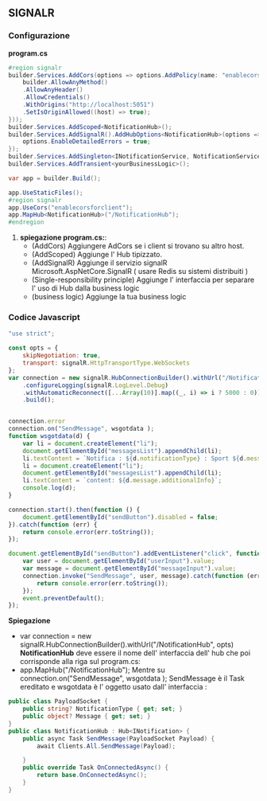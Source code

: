 ## SIGNALR ##

### Configurazione ###
 **program.cs**
```csharp
#region signalr
builder.Services.AddCors(options => options.AddPolicy(name: "enablecorsforclient", builder => {
    builder.AllowAnyMethod()
    .AllowAnyHeader()
    .AllowCredentials()
    .WithOrigins("http://localhost:5051")
    .SetIsOriginAllowed((host) => true);
}));
builder.Services.AddScoped<NotificationHub>();
builder.Services.AddSignalR().AddHubOptions<NotificationHub>(options => {
    options.EnableDetailedErrors = true;
});
builder.Services.AddSingleton<INotificationService, NotificationService>();
builder.Services.AddTransient<yourBusinessLogic>();

var app = builder.Build();

app.UseStaticFiles();
#region signalr
app.UseCors("enablecorsforclient");
app.MapHub<NotificationHub>("/NotificationHub");
#endregion
```

1. **spiegazione program.cs:**:
   - (AddCors) Aggiungere AdCors se i client si trovano su altro host.
   - (AddScoped) Aggiunge l' Hub tipizzato.
   - (AddSignalR) Aggiunge il servizio signalR Microsoft.AspNetCore.SignalR ( usare Redis su sistemi distribuiti )
   - (Single-responsibility principle) Aggiunge l' interfaccia per separare l' uso di Hub dalla business logic 
   - (business logic) Aggiunge la tua business logic

### Codice Javascript ###
```javascript
"use strict";

const opts = {
    skipNegotiation: true,
    transport: signalR.HttpTransportType.WebSockets
};
var connection = new signalR.HubConnectionBuilder().withUrl("/NotificationHub", opts)
    .configureLogging(signalR.LogLevel.Debug) 
    .withAutomaticReconnect([...Array(10)].map((_, i) => i ? 5000 : 0))
    .build();


connection.error
connection.on("SendMessage", wsgotdata );
function wsgotdata(d) {
    var li = document.createElement("li");
    document.getElementById("messagesList").appendChild(li);
    li.textContent = `Notifica : ${d.notificationType} : Sport ${d.message.sport} : Cat: ${d.message.category} : tournament: ${d.message.tournament}`;
    li = document.createElement("li");
    document.getElementById("messagesList").appendChild(li);
    li.textContent = `content: ${d.message.additionalInfo}`;
    console.log(d);
}

connection.start().then(function () {
    document.getElementById("sendButton").disabled = false;
}).catch(function (err) {
    return console.error(err.toString());
});

document.getElementById("sendButton").addEventListener("click", function (event) {
    var user = document.getElementById("userInput").value;
    var message = document.getElementById("messageInput").value;
    connection.invoke("SendMessage", user, message).catch(function (err) {
        return console.error(err.toString());
    });
    event.preventDefault();
});
```

 **Spiegazione**
- var connection = new signalR.HubConnectionBuilder().withUrl("/NotificationHub", opts)
**NotificationHub** deve essere il nome dell' interfaccia dell' hub che poi corrisponde alla riga sul program.cs:
- app.MapHub<NotificationHub>("/NotificationHub");
Mentre su connection.on("SendMessage", wsgotdata );
SendMessage è il Task ereditato e wsgotdata è l' oggetto usato dall' interfaccia :

```csharp
public class PayloadSocket {
    public string? NotificationType { get; set; }
    public object? Message { get; set; }
}
public class NotificationHub : Hub<INotification> {
    public async Task SendMessage(PayloadSocket Payload) {
        await Clients.All.SendMessage(Payload);

    }
    public override Task OnConnectedAsync() {
        return base.OnConnectedAsync();
    }
}
```
